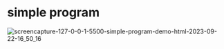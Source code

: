 # simple program
![screencapture-127-0-0-1-5500-simple-program-demo-html-2023-09-22-16_50_16](https://github.com/savan-patel-33/simple-program/assets/144118183/abdf86e8-406d-49a6-990c-c318a89c7fd8)
 

